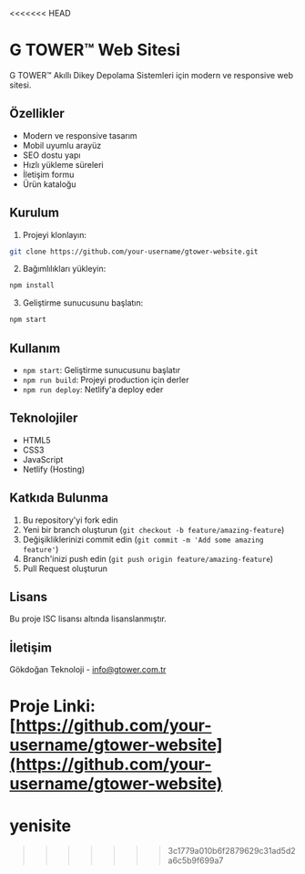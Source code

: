 <<<<<<< HEAD
# G TOWER™ Web Sitesi

G TOWER™ Akıllı Dikey Depolama Sistemleri için modern ve responsive web sitesi.

## Özellikler

- Modern ve responsive tasarım
- Mobil uyumlu arayüz
- SEO dostu yapı
- Hızlı yükleme süreleri
- İletişim formu
- Ürün kataloğu

## Kurulum

1. Projeyi klonlayın:
```bash
git clone https://github.com/your-username/gtower-website.git
```

2. Bağımlılıkları yükleyin:
```bash
npm install
```

3. Geliştirme sunucusunu başlatın:
```bash
npm start
```

## Kullanım

- `npm start`: Geliştirme sunucusunu başlatır
- `npm run build`: Projeyi production için derler
- `npm run deploy`: Netlify'a deploy eder

## Teknolojiler

- HTML5
- CSS3
- JavaScript
- Netlify (Hosting)

## Katkıda Bulunma

1. Bu repository'yi fork edin
2. Yeni bir branch oluşturun (`git checkout -b feature/amazing-feature`)
3. Değişikliklerinizi commit edin (`git commit -m 'Add some amazing feature'`)
4. Branch'inizi push edin (`git push origin feature/amazing-feature`)
5. Pull Request oluşturun

## Lisans

Bu proje ISC lisansı altında lisanslanmıştır.

## İletişim

Gökdoğan Teknoloji - info@gtower.com.tr

Proje Linki: [https://github.com/your-username/gtower-website](https://github.com/your-username/gtower-website)
=======
# yenisite
>>>>>>> 3c1779a010b6f2879629c31ad5d2a6c5b9f699a7
